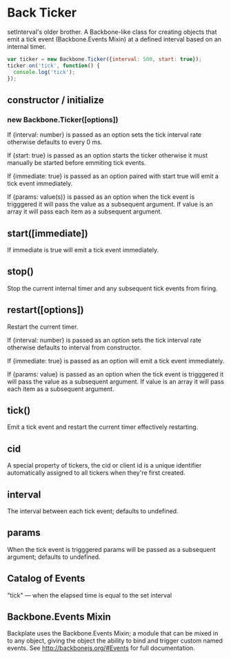 # Back Ticker

setInterval's older brother. A Backbone-like class for creating objects that emit a tick event (Backbone.Events Mixin) at a defined interval based on an internal timer.

```js
var ticker = new Backbone.Ticker({interval: 500, start: true});
ticker.on('tick', function() {
  console.log('tick');
});
```

## constructor / initialize
### new Backbone.Ticker([options])

If {interval: number} is passed as an option sets the tick interval rate otherwise defaults to every 0 ms.

If {start: true} is passed as an option starts the ticker otherwise it must manually be started before emmiting tick events.

If {immediate: true} is passed as an option paired with start true will emit a tick event immediately.

If {params: value(s)} is passed as an option when the tick event is trigggered it will pass the value as a subsequent argument. If value is an array it will pass each item as a subsequent argument.

## start([immediate])

If immediate is true will emit a tick event immediately.

## stop()

Stop the current internal timer and any subsequent tick events from firing.

## restart([options])

Restart the current timer.

If {interval: number} is passed as an option sets the tick interval rate otherwise defaults to interval from constructor.

If {immediate: true} is passed as an option will emit a tick event immediately.

If {params: value} is passed as an option when the tick event is trigggered it will pass the value as a subsequent argument. If value is an array it will pass each item as a subsequent argument.

## tick()

Emit a tick event and restart the current timer effectively restarting.

## cid
A special property of tickers, the cid or client id is a unique identifier automatically assigned to all tickers when they're first created.

## interval
The interval between each tick event; defaults to undefined.

## params
When the tick event is trigggered params will be passed as a subsequent argument; defaults to undefined.

## Catalog of Events
"tick" — when the elapsed time is equal to the set interval

## Backbone.Events Mixin
Backplate uses the Backbone.Events Mixin; a module that can be mixed in to any object, giving the object the ability to bind and trigger custom named events. 
See http://backbonejs.org/#Events for full documentation.
